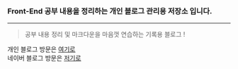 ### Front-End 공부 내용을 정리하는 개인 블로그 관리용 저장소 입니다.

----

> 공부 내용 정리 및 마크다운을 마음껏 연습하는 기록용 블로그 !   

개인 블로그 방문은 [여기로](http://goeun-woo.github.io/)  
네이버 블로그 방문은 [저기로](https://blog.naver.com/goeun2137)  
